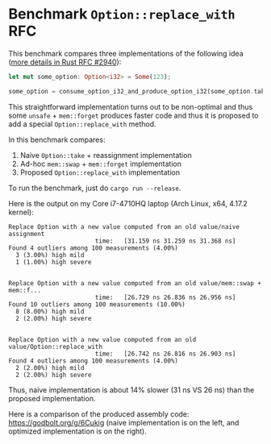 # Benchmark `Option::replace_with` RFC

This benchmark compares three implementations of the following idea ([more details in Rust RFC #2940](https://github.com/rust-lang/rfcs/pull/2490)):

```rust
let mut some_option: Option<i32> = Some(123);

some_option = consume_option_i32_and_produce_option_i32(some_option.take());
```

This straightforward implementation turns out to be non-optimal and thus some `unsafe` + `mem::forget` produces faster code and thus it is proposed to add a special `Option::replace_with` method.

In this benchmark compares:

1. Naive `Option::take` + reassignment implementation
2. Ad-hoc `mem::swap` + `mem::forget` implementation
3. Proposed `Option::replace_with` implementation

To run the benchmark, just do `cargo run --release`.

Here is the output on my Core i7-4710HQ laptop (Arch Linux, x64, 4.17.2 kernel):

```
Replace Option with a new value computed from an old value/naive assignment
                        time:   [31.159 ns 31.259 ns 31.368 ns]
Found 4 outliers among 100 measurements (4.00%)
  3 (3.00%) high mild
  1 (1.00%) high severe


Replace Option with a new value computed from an old value/mem::swap + mem::f...
                        time:   [26.729 ns 26.836 ns 26.956 ns]
Found 10 outliers among 100 measurements (10.00%)
  8 (8.00%) high mild
  2 (2.00%) high severe


Replace Option with a new value computed from an old value/Option::replace_with
                        time:   [26.742 ns 26.816 ns 26.903 ns]
Found 4 outliers among 100 measurements (4.00%)
  2 (2.00%) high mild
  2 (2.00%) high severe
```

Thus, naive implementation is about 14% slower (31 ns VS 26 ns) than the proposed implementation.

Here is a comparison of the produced assembly code: https://godbolt.org/g/6Cukig (naive implementation is on the left, and optimized implementation is on the right).
